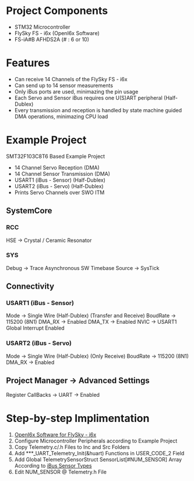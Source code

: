 # Project Components
- STM32 Microcontroller
- FlySky FS - i6x (OpenI6x Software)
- FS-iA#B AFHDS2A (# : 6 or 10)

# Features
-	Can receive 14 Channels of the FlySky FS - i6x
-	Can send up to 14 sensor measurements 
- 	Only iBus ports are used, minimazing the pin usage
- 	Each Servo and Sensor iBus requires one U(S)ART peripheral (Half-Dublex)
- 	Every transmission and reception is handled by state machine guided DMA operations, minimazing CPU load

# Example Project

SMT32F103C8T6 Based Example Project
 - 14 Channel Servo Reception (DMA)
 - 14 Channel Sensor Transmission (DMA)
 - USART1 (iBus - Sensor) (Half-Dublex)
 - USART2 (iBus - Servo) (Half-Dublex)
 - Prints Servo Channels over SWO ITM
 
## SystemCore

### RCC
HSE -> Crystal / Ceramic Resonator

### SYS
Debug -> Trace Asynchronous SW
Timebase Source -> SysTick

## Connectivity

### USART1 (iBus - Sensor)
Mode -> Single Wire (Half-Dublex) (Transfer and Receive)
BoudRate -> 115200 (8N1)
DMA_RX -> Enabled
DMA_TX -> Enabled
NVIC -> USART1 Global Interrupt Enabled

### USART2 (iBus - Servo)
Mode -> Single Wire (Half-Dublex) (Only Receive)
BoudRate -> 115200 (8N1)
DMA_RX -> Enabled

## Project Manager -> Advanced Settings
Register CallBacks -> UART -> Enabled

# Step-by-step Implimentation

1. [OpenI6x Software for FlySky - i6x](https://github.com/OpenI6X/opentx)
2. Configure Microcontroller Peripherals according to Example Project
3. Copy Telemetry.c/.h Files to Inc and Src Folders
4. Add \*\*\*_UART_Telemetry_Init(&huart) Functions in USER_CODE_2 Field
5. Add Global TelemetrySensorStruct SensorList\[\#NUM_SENSOR\] Array According to [iBus Sensor Types](https://github.com/betaflight/betaflight/blob/master/src/main/telemetry/ibus_shared.h)
6. Edit NUM_SENSOR @ Telemetry.h File 
